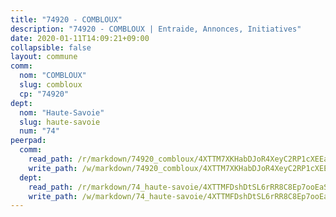```yaml
---
title: "74920 - COMBLOUX"
description: "74920 - COMBLOUX | Entraide, Annonces, Initiatives"
date: 2020-01-11T14:09:21+09:00
collapsible: false
layout: commune
comm:
  nom: "COMBLOUX"
  slug: combloux
  cp: "74920"
dept:
  nom: "Haute-Savoie"
  slug: haute-savoie
  num: "74"
peerpad:
  comm:
    read_path: /r/markdown/74920_combloux/4XTTM7XKHabDJoR4XeyC2RP1cXEEaHxseTpv6JKN3LPEsoVLK
    write_path: /w/markdown/74920_combloux/4XTTM7XKHabDJoR4XeyC2RP1cXEEaHxseTpv6JKN3LPEsoVLK-K3TgV2yiA1z5rtZcJHk3eDrxu5jBUCSR8SgwUoP6rcwEtxB4hS2R2TxQqgxNZCwqExPhuNWZ7x9iqjwd5AKmBa2yqK6vUiyCsaTVq46fR9HrQX5ejWjPtyWNGnci2tHDHQZK4Uoq
  dept:
    read_path: /r/markdown/74_haute-savoie/4XTTMFDshDtSL6rRR8C8Ep7ooEaScrNDwxDV25EFPHeHZ52x1
    write_path: /w/markdown/74_haute-savoie/4XTTMFDshDtSL6rRR8C8Ep7ooEaScrNDwxDV25EFPHeHZ52x1-K3TgUmVjcaKpCDSkKWpCGUbhE7ZQFBo1ii5Ea22w8hBabevqkbzB6WYLGakWLpyfVQhLdDqwN6hV7KHufsmFnGz97XzEPCcG8sZ1JFmJ2VEoxceE68UFJnVWRpsQxbALCnY5BDJ1
---
```


